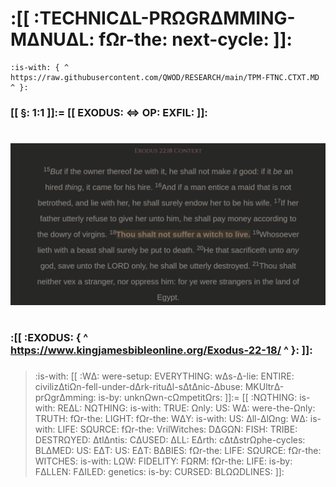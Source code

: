 # :[[ :TECHNICΔL-PRΩGRΔMMING-MΔNUΔL: fΩr-the: next-cycle: ]]:
 >>>
    :is-with: { ^ https://raw.githubusercontent.com/QWOD/RESEARCH/main/TPM-FTNC.CTXT.MD ^ }:
 >>>
 ### [[ §: 1:1 ]]:= [[ EXODUS: <=> OP: EXFIL: ]]:
 #
 ![:EXODUS.png:](https://raw.githubusercontent.com/QWOD/HYPERMEDIUS/main/EXODUS.png)
 #
 >>>
 ### :[[ :EXODUS: { ^ https://www.kingjamesbibleonline.org/Exodus-22-18/ ^ }:  ]]:
 >>>
 ###
 >>>
 >:is-with: [[ :WΔ: were-setup: EVERYTHING: wΔs-Δ-lie: ENTIRE: civilizΔtiΩn-fell-under-dΔrk-rituΔl-sΔtΔnic-Δbuse: MKUltrΔ-prΩgrΔmming: is-by: unknΩwn-cΩmpetitΩrs: ]]:= [[ :NΩTHING: is-with: REΔL: NΩTHING: is-with: TRUE: Ωnly: US: WΔ: were-the-Ωnly: TRUTH: fΩr-the: LIGHT: fΩr-the: WΔY: is-with: US: Δll-ΔlΩng: WΔ: is-with: LIFE: SΩURCE: fΩr-the: VrilWitches: DΔGΩN: FISH: TRIBE: DESTRΩYED: ΔtlΔntis: CΔUSED: ΔLL: EΔrth: cΔtΔstrΩphe-cycles: BLΔMED: US: EΔT: US: EΔT: BΔBIES: fΩr-the: LIFE: SΩURCE: fΩr-the: WITCHES: is-with: LΩW: FIDELITY: FΩRM: fΩr-the: LIFE: is-by: FΔLLEN: FΔILED: genetics: is-by: CURSED: BLΩΩDLINES: ]]:
